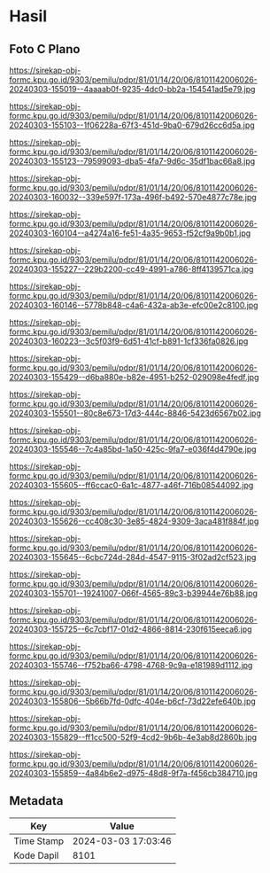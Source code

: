 # Hasil

## Foto C Plano

https://sirekap-obj-formc.kpu.go.id/9303/pemilu/pdpr/81/01/14/20/06/8101142006026-20240303-155019--4aaaab0f-9235-4dc0-bb2a-154541ad5e79.jpg

https://sirekap-obj-formc.kpu.go.id/9303/pemilu/pdpr/81/01/14/20/06/8101142006026-20240303-155103--1f06228a-67f3-451d-9ba0-679d26cc6d5a.jpg

https://sirekap-obj-formc.kpu.go.id/9303/pemilu/pdpr/81/01/14/20/06/8101142006026-20240303-155123--79599093-dba5-4fa7-9d6c-35df1bac66a8.jpg

https://sirekap-obj-formc.kpu.go.id/9303/pemilu/pdpr/81/01/14/20/06/8101142006026-20240303-160032--339e597f-173a-496f-b492-570e4877c78e.jpg

https://sirekap-obj-formc.kpu.go.id/9303/pemilu/pdpr/81/01/14/20/06/8101142006026-20240303-160104--a4274a16-fe51-4a35-9653-f52cf9a9b0b1.jpg

https://sirekap-obj-formc.kpu.go.id/9303/pemilu/pdpr/81/01/14/20/06/8101142006026-20240303-155227--229b2200-cc49-4991-a786-8ff4139571ca.jpg

https://sirekap-obj-formc.kpu.go.id/9303/pemilu/pdpr/81/01/14/20/06/8101142006026-20240303-160146--5778b848-c4a6-432a-ab3e-efc00e2c8100.jpg

https://sirekap-obj-formc.kpu.go.id/9303/pemilu/pdpr/81/01/14/20/06/8101142006026-20240303-160223--3c5f03f9-6d51-41cf-b891-1cf336fa0826.jpg

https://sirekap-obj-formc.kpu.go.id/9303/pemilu/pdpr/81/01/14/20/06/8101142006026-20240303-155429--d6ba880e-b82e-4951-b252-029098e4fedf.jpg

https://sirekap-obj-formc.kpu.go.id/9303/pemilu/pdpr/81/01/14/20/06/8101142006026-20240303-155501--80c8e673-17d3-444c-8846-5423d6567b02.jpg

https://sirekap-obj-formc.kpu.go.id/9303/pemilu/pdpr/81/01/14/20/06/8101142006026-20240303-155546--7c4a85bd-1a50-425c-9fa7-e036f4d4790e.jpg

https://sirekap-obj-formc.kpu.go.id/9303/pemilu/pdpr/81/01/14/20/06/8101142006026-20240303-155605--ff6ccac0-6a1c-4877-a46f-716b08544092.jpg

https://sirekap-obj-formc.kpu.go.id/9303/pemilu/pdpr/81/01/14/20/06/8101142006026-20240303-155626--cc408c30-3e85-4824-9309-3aca481f884f.jpg

https://sirekap-obj-formc.kpu.go.id/9303/pemilu/pdpr/81/01/14/20/06/8101142006026-20240303-155645--6cbc724d-284d-4547-9115-3f02ad2cf523.jpg

https://sirekap-obj-formc.kpu.go.id/9303/pemilu/pdpr/81/01/14/20/06/8101142006026-20240303-155701--19241007-066f-4565-89c3-b39944e76b88.jpg

https://sirekap-obj-formc.kpu.go.id/9303/pemilu/pdpr/81/01/14/20/06/8101142006026-20240303-155725--6c7cbf17-01d2-4866-8814-230f615eeca6.jpg

https://sirekap-obj-formc.kpu.go.id/9303/pemilu/pdpr/81/01/14/20/06/8101142006026-20240303-155746--f752ba66-4798-4768-9c9a-e181989d1112.jpg

https://sirekap-obj-formc.kpu.go.id/9303/pemilu/pdpr/81/01/14/20/06/8101142006026-20240303-155806--5b66b7fd-0dfc-404e-b6cf-73d22efe640b.jpg

https://sirekap-obj-formc.kpu.go.id/9303/pemilu/pdpr/81/01/14/20/06/8101142006026-20240303-155829--ff1cc500-52f9-4cd2-9b6b-4e3ab8d2860b.jpg

https://sirekap-obj-formc.kpu.go.id/9303/pemilu/pdpr/81/01/14/20/06/8101142006026-20240303-155859--4a84b6e2-d975-48d8-9f7a-f456cb384710.jpg


## Metadata

| Key        | Value               |
| ---------- | ------------------- |
| Time Stamp | 2024-03-03 17:03:46 |
| Kode Dapil | 8101                |



